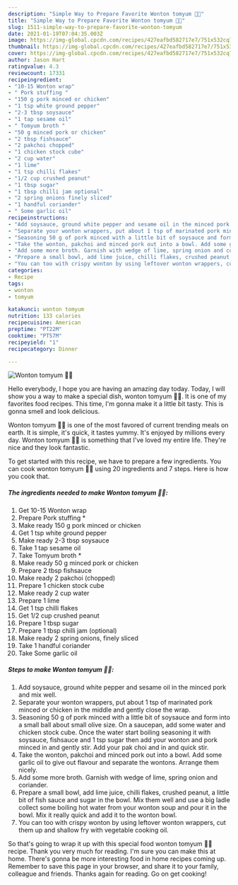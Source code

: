 ```yaml
---
description: "Simple Way to Prepare Favorite Wonton tomyum 🍜🥢"
title: "Simple Way to Prepare Favorite Wonton tomyum 🍜🥢"
slug: 1511-simple-way-to-prepare-favorite-wonton-tomyum
date: 2021-01-19T07:04:35.003Z
image: https://img-global.cpcdn.com/recipes/427eafbd582717e7/751x532cq70/wonton-tomyum-🍜🥢-recipe-main-photo.jpg
thumbnail: https://img-global.cpcdn.com/recipes/427eafbd582717e7/751x532cq70/wonton-tomyum-🍜🥢-recipe-main-photo.jpg
cover: https://img-global.cpcdn.com/recipes/427eafbd582717e7/751x532cq70/wonton-tomyum-🍜🥢-recipe-main-photo.jpg
author: Jason Hart
ratingvalue: 4.3
reviewcount: 17331
recipeingredient:
- "10-15 Wonton wrap"
- " Pork stuffing "
- "150 g pork minced or chicken"
- "1 tsp white ground pepper"
- "2-3 tbsp soysauce"
- "1 tap sesame oil"
- " Tomyum broth "
- "50 g minced pork or chicken"
- "2 tbsp fishsauce"
- "2 pakchoi chopped"
- "1 chicken stock cube"
- "2 cup water"
- "1 lime"
- "1 tsp chilli flakes"
- "1/2 cup crushed peanut"
- "1 tbsp sugar"
- "1 tbsp chilli jam optional"
- "2 spring onions finely sliced"
- "1 handful coriander"
- " Some garlic oil"
recipeinstructions:
- "Add soysauce, ground white pepper and sesame oil in the minced pork and mix well."
- "Separate your wonton wrappers, put about 1 tsp of marinated pork minced or chicken in the middle and gently close the wrap."
- "Seasoning 50 g of pork minced with a little bit of soysauce and form into a small ball about small olive size. On a saucepan, add some water and chicken stock cube. Once the water start boiling seasoning it with soysauce, fishsauce and 1 tsp sugar then add your wonton and pork minced in and gently stir. Add your pak choi and in and quick stir."
- "Take the wonton, pakchoi and minced pork out into a bowl. Add some garlic oil to give out flavour and separate the wontons. Arrange them nicely."
- "Add some more broth. Garnish with wedge of lime, spring onion and coriander."
- "Prepare a small bowl, add lime juice, chilli flakes, crushed peanut, a little bit of fish sauce and sugar in the bowl. Mix them well and use a big ladle collect some boiling hot water from your wonton soup and pour it in the bowl. Mix it really quick and add it to the wonton bowl."
- "You can too with crispy wonton by using leftover wonton wrappers, cut them up and shallow fry with vegetable cooking oil."
categories:
- Recipe
tags:
- wonton
- tomyum

katakunci: wonton tomyum 
nutrition: 133 calories
recipecuisine: American
preptime: "PT22M"
cooktime: "PT57M"
recipeyield: "1"
recipecategory: Dinner

---
```



![Wonton tomyum 🍜🥢](https://img-global.cpcdn.com/recipes/427eafbd582717e7/751x532cq70/wonton-tomyum-🍜🥢-recipe-main-photo.jpg)

Hello everybody, I hope you are having an amazing day today. Today, I will show you a way to make a special dish, wonton tomyum 🍜🥢. It is one of my favorites food recipes. This time, I'm gonna make it a little bit tasty. This is gonna smell and look delicious.



Wonton tomyum 🍜🥢 is one of the most favored of current trending meals on earth. It is simple, it's quick, it tastes yummy. It's enjoyed by millions every day. Wonton tomyum 🍜🥢 is something that I've loved my entire life. They're nice and they look fantastic.


To get started with this recipe, we have to prepare a few ingredients. You can cook wonton tomyum 🍜🥢 using 20 ingredients and 7 steps. Here is how you cook that.

<!--inarticleads1-->

##### The ingredients needed to make Wonton tomyum 🍜🥢:

1. Get 10-15 Wonton wrap
1. Prepare  Pork stuffing *
1. Make ready 150 g pork minced or chicken
1. Get 1 tsp white ground pepper
1. Make ready 2-3 tbsp soysauce
1. Take 1 tap sesame oil
1. Take  Tomyum broth *
1. Make ready 50 g minced pork or chicken
1. Prepare 2 tbsp fishsauce
1. Make ready 2 pakchoi (chopped)
1. Prepare 1 chicken stock cube
1. Make ready 2 cup water
1. Prepare 1 lime
1. Get 1 tsp chilli flakes
1. Get 1/2 cup crushed peanut
1. Prepare 1 tbsp sugar
1. Prepare 1 tbsp chilli jam (optional)
1. Make ready 2 spring onions, finely sliced
1. Take 1 handful coriander
1. Take  Some garlic oil




<!--inarticleads2-->

##### Steps to make Wonton tomyum 🍜🥢:

1. Add soysauce, ground white pepper and sesame oil in the minced pork and mix well.
1. Separate your wonton wrappers, put about 1 tsp of marinated pork minced or chicken in the middle and gently close the wrap.
1. Seasoning 50 g of pork minced with a little bit of soysauce and form into a small ball about small olive size. On a saucepan, add some water and chicken stock cube. Once the water start boiling seasoning it with soysauce, fishsauce and 1 tsp sugar then add your wonton and pork minced in and gently stir. Add your pak choi and in and quick stir.
1. Take the wonton, pakchoi and minced pork out into a bowl. Add some garlic oil to give out flavour and separate the wontons. Arrange them nicely.
1. Add some more broth. Garnish with wedge of lime, spring onion and coriander.
1. Prepare a small bowl, add lime juice, chilli flakes, crushed peanut, a little bit of fish sauce and sugar in the bowl. Mix them well and use a big ladle collect some boiling hot water from your wonton soup and pour it in the bowl. Mix it really quick and add it to the wonton bowl.
1. You can too with crispy wonton by using leftover wonton wrappers, cut them up and shallow fry with vegetable cooking oil.




So that's going to wrap it up with this special food wonton tomyum 🍜🥢 recipe. Thank you very much for reading. I'm sure you can make this at home. There's gonna be more interesting food in home recipes coming up. Remember to save this page in your browser, and share it to your family, colleague and friends. Thanks again for reading. Go on get cooking!
